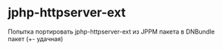 # jphp-httpserver-ext
Попытка портировать jphp-httpserver-ext из JPPM пакета в DNBundle пакет (+- удачная)
